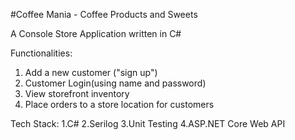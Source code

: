 #Coffee Mania - Coffee Products and Sweets

A Console Store Application written in C#

Functionalities:
1. Add a new customer ("sign up")
2. Customer Login(using name and password)
3. View storefront inventory
4. Place orders to a store location for customers


Tech Stack:
1.C#
2.Serilog
3.Unit Testing
4.ASP.NET Core Web API
